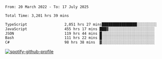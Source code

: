<!--START_SECTION:waka-->

```txt
From: 20 March 2022 - To: 17 July 2025

Total Time: 3,201 hrs 39 mins

TypeScript                 2,051 hrs 27 mins████████████████░░░░░░░░░   64.07 %
JavaScript                 455 hrs 17 mins ███▓░░░░░░░░░░░░░░░░░░░░░   14.22 %
JSON                       119 hrs 44 mins █░░░░░░░░░░░░░░░░░░░░░░░░   03.74 %
Bash                       111 hrs 22 mins █░░░░░░░░░░░░░░░░░░░░░░░░   03.48 %
C#                         98 hrs 38 mins  ▓░░░░░░░░░░░░░░░░░░░░░░░░   03.08 %
```

<!--END_SECTION:waka-->
[![spotify-github-profile](https://spotify-github-profile.vercel.app/api/view?uid=c00zprrvy9xiloa9qnco3hmng&cover_image=true&theme=novatorem&show_offline=false&background_color=121212&bar_color=53b14f&bar_color_cover=false)](https://spotify-github-profile.vercel.app/api/view?uid=c00zprrvy9xiloa9qnco3hmng&redirect=true)



